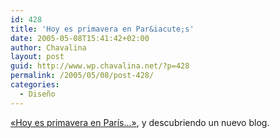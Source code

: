 ```yaml
---
id: 428
title: 'Hoy es primavera en Par&iacute;s'
date: 2005-05-08T15:41:42+02:00
author: Chavalina
layout: post
guid: http://www.wp.chavalina.net/?p=428
permalink: /2005/05/08/post-428/
categories:
  - Diseño
---
```

<a href="http://misosofos.com/item/238" target="_blank">«Hoy es primavera en Par&iacute;s…»</a>, y descubriendo un nuevo blog.